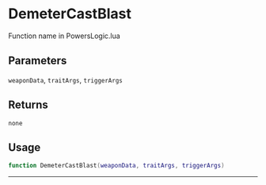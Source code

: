 # DemeterCastBlast
Function name in PowersLogic.lua
## Parameters
`weaponData`, `traitArgs`, `triggerArgs`
## Returns
`none`
## Usage
```lua
function DemeterCastBlast(weaponData, traitArgs, triggerArgs)
```
---

